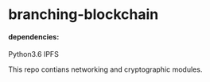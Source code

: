# branching-blockchain

#### dependencies:
  Python3.6
  IPFS
  

This repo contians networking and cryptographic modules.

